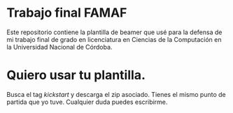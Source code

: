 # Trabajo final FAMAF 
Este repositorio contiene la plantilla de beamer que usé para la defensa de mi trabajo final de grado en licenciatura en Ciencias de la Computación en la Universidad Nacional de Córdoba.

# Quiero usar tu plantilla.
Busca el tag *kickstart* y descarga el zip asociado. Tienes el mismo punto de partida que yo tuve. Cualquier duda puedes escribirme.